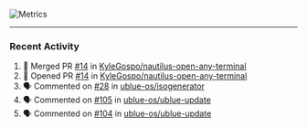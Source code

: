 ![Metrics](https://metrics.lecoq.io/KyleGospo?template=classic&base=header%2C%20activity%2C%20community%2C%20repositories%2C%20metadata&base.indepth=false&base.hireable=false&base.skip=false&config.timezone=America%2FLos_Angeles)

---
### Recent Activity
<!--START_SECTION:activity-->
1. 🎉 Merged PR [#14](https://github.com/KyleGospo/nautilus-open-any-terminal/pull/14) in [KyleGospo/nautilus-open-any-terminal](https://github.com/KyleGospo/nautilus-open-any-terminal)
2. 💪 Opened PR [#14](https://github.com/KyleGospo/nautilus-open-any-terminal/pull/14) in [KyleGospo/nautilus-open-any-terminal](https://github.com/KyleGospo/nautilus-open-any-terminal)
3. 🗣 Commented on [#28](https://github.com/ublue-os/isogenerator/pull/28#issuecomment-1961727732) in [ublue-os/isogenerator](https://github.com/ublue-os/isogenerator)
4. 🗣 Commented on [#105](https://github.com/ublue-os/ublue-update/pull/105#issuecomment-1961647776) in [ublue-os/ublue-update](https://github.com/ublue-os/ublue-update)
5. 🗣 Commented on [#104](https://github.com/ublue-os/ublue-update/pull/104#issuecomment-1960877104) in [ublue-os/ublue-update](https://github.com/ublue-os/ublue-update)
<!--END_SECTION:activity-->
